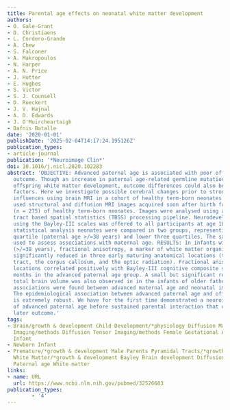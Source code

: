 ```yaml
---
title: Parental age effects on neonatal white matter development
authors:
- O. Gale-Grant
- D. Christiaens
- L. Cordero-Grande
- A. Chew
- S. Falconer
- A. Makropoulos
- N. Harper
- A. N. Price
- J. Hutter
- E. Hughes
- S. Victor
- S. J. Counsell
- D. Rueckert
- J. V. Hajnal
- A. D. Edwards
- J. O'Muircheartaigh
- Dafnis Batalle
date: '2020-01-01'
publishDate: '2025-02-04T14:17:24.195126Z'
publication_types:
- article-journal
publication: '*Neuroimage Clin*'
doi: 10.1016/j.nicl.2020.102283
abstract: 'OBJECTIVE: Advanced paternal age is associated with poor offspring developmental
  outcome. Though an increase in paternal age-related germline mutations may affect
  offspring white matter development, outcome differences could also be due to psychosocial
  factors. Here we investigate possible cerebral changes prior to strong environmental
  influences using brain MRI in a cohort of healthy term-born neonates. METHODS: We
  used structural and diffusion MRI images acquired soon after birth from a cohort
  (n = 275) of healthy term-born neonates. Images were analysed using a customised
  tract based spatial statistics (TBSS) processing pipeline. Neurodevelopmental assessment
  using the Bayley-III scales was offered to all participants at age 18 months. For
  statistical analysis neonates were compared in two groups, representing the upper
  quartile (paternal age >/=38 years) and lower three quartiles. The same method was
  used to assess associations with maternal age. RESULTS: In infants with older fathers
  (>/=38 years), fractional anisotropy, a marker of white matter organisation, was
  significantly reduced in three early maturing anatomical locations (the corticospinal
  tract, the corpus callosum, and the optic radiation). Fractional anisotropy in these
  locations correlated positively with Bayley-III cognitive composite score at 18
  months in the advanced paternal age group. A small but significant reduction in
  total brain volume was also observed in in the infants of older fathers. No significant
  associations were found between advanced maternal age and neonatal imaging. CONCLUSIONS:
  The epidemiological association between advanced paternal age and offspring outcome
  is extremely robust. We have for the first time demonstrated a neuroimaging phenotype
  of advanced paternal age before sustained parental interaction that correlates with
  later outcome.'
tags:
- Brain/growth & development Child Development/*physiology Diffusion Magnetic Resonance
  Imaging/methods Diffusion Tensor Imaging/methods Female Gestational Age Humans Infant
  Infant
- Newborn Infant
- Premature/*growth & development Male Parents Pyramidal Tracts/*growth & development
  White Matter/*growth & development Bayley Brain development Diffusion MRI Newborn
  Paternal age White matter
links:
- name: URL
  url: https://www.ncbi.nlm.nih.gov/pubmed/32526683
publication_types:
        - '4'    
---
```

